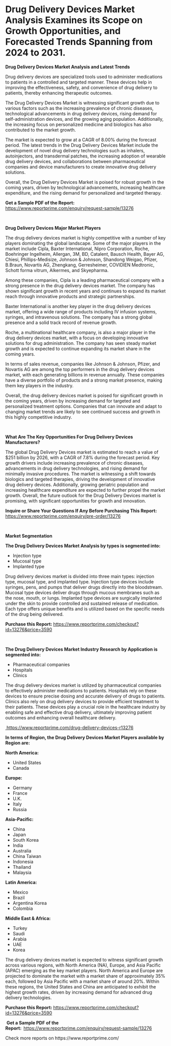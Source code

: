 <p><h1>Drug Delivery Devices Market Analysis Examines its Scope on Growth Opportunities, and Forecasted Trends Spanning from 2024 to 2031.</h1></p><p><strong>Drug Delivery Devices Market Analysis and Latest Trends</strong></p>
<p><p>Drug delivery devices are specialized tools used to administer medications to patients in a controlled and targeted manner. These devices help in improving the effectiveness, safety, and convenience of drug delivery to patients, thereby enhancing therapeutic outcomes.</p><p>The Drug Delivery Devices Market is witnessing significant growth due to various factors such as the increasing prevalence of chronic diseases, technological advancements in drug delivery devices, rising demand for self-administration devices, and the growing aging population. Additionally, the increasing focus on personalized medicine and biologics has also contributed to the market growth.</p><p>The market is expected to grow at a CAGR of 8.00% during the forecast period. The latest trends in the Drug Delivery Devices Market include the development of novel drug delivery technologies such as inhalers, autoinjectors, and transdermal patches, the increasing adoption of wearable drug delivery devices, and collaborations between pharmaceutical companies and device manufacturers to create innovative drug delivery solutions.</p><p>Overall, the Drug Delivery Devices Market is poised for robust growth in the coming years, driven by technological advancements, increasing healthcare expenditure, and the rising demand for personalized and targeted therapy.</p></p>
<p><strong>Get a Sample PDF of the Report:&nbsp;</strong> <a href="https://www.reportprime.com/enquiry/request-sample/13276">https://www.reportprime.com/enquiry/request-sample/13276</a></p>
<p>&nbsp;</p>
<p><strong>Drug Delivery Devices Major Market Players</strong></p>
<p><p>The drug delivery devices market is highly competitive with a number of key players dominating the global landscape. Some of the major players in the market include Cipla, Baxter International, Nipro Corporation, Roche, Boehringer Ingelheim, Allergan, 3M, BD, Catalent, Bausch Health, Bayer AG, Chiesi, Phillips-Medisize, Johnson & Johnson, Shandong Weigao, Pfizer, B.Braun, Novartis AG, Zhengkang, Gerresheimer, COVIDIEN Medtronic, Schott forma vitrum, Alkermes, and Skyepharma.</p><p>Among these companies, Cipla is a leading pharmaceutical company with a strong presence in the drug delivery devices market. The company has shown significant growth in recent years and continues to expand its market reach through innovative products and strategic partnerships. </p><p>Baxter International is another key player in the drug delivery devices market, offering a wide range of products including IV infusion systems, syringes, and intravenous solutions. The company has a strong global presence and a solid track record of revenue growth.</p><p>Roche, a multinational healthcare company, is also a major player in the drug delivery devices market, with a focus on developing innovative solutions for drug administration. The company has seen steady market growth and is expected to continue expanding its market share in the coming years.</p><p>In terms of sales revenue, companies like Johnson & Johnson, Pfizer, and Novartis AG are among the top performers in the drug delivery devices market, with each generating billions in revenue annually. These companies have a diverse portfolio of products and a strong market presence, making them key players in the industry.</p><p>Overall, the drug delivery devices market is poised for significant growth in the coming years, driven by increasing demand for targeted and personalized treatment options. Companies that can innovate and adapt to changing market trends are likely to see continued success and growth in this highly competitive industry.</p></p>
<p>&nbsp;</p>
<p><strong>What Are The Key Opportunities For Drug Delivery Devices Manufacturers?</strong></p>
<p><p>The global Drug Delivery Devices market is estimated to reach a value of $251 billion by 2026, with a CAGR of 7.8% during the forecast period. Key growth drivers include increasing prevalence of chronic diseases, advancements in drug delivery technologies, and rising demand for minimally invasive procedures. The market is witnessing a shift towards biologics and targeted therapies, driving the development of innovative drug delivery devices. Additionally, growing geriatric population and increasing healthcare expenditure are expected to further propel the market growth. Overall, the future outlook for the Drug Delivery Devices market is promising, with significant opportunities for growth and innovation.</p></p>
<p><strong>Inquire or Share Your Questions If Any Before Purchasing This Report:</strong> <a href="https://www.reportprime.com/enquiry/pre-order/13276">https://www.reportprime.com/enquiry/pre-order/13276</a></p>
<p>&nbsp;</p>
<p><strong>Market Segmentation</strong></p>
<p><strong>The Drug Delivery Devices Market Analysis by types is segmented into:</strong></p>
<p><ul><li>Injection type</li><li>Mucosal type</li><li>Implanted type</li></ul></p>
<p><p>Drug delivery devices market is divided into three main types: injection type, mucosal type, and implanted type. Injection type devices include syringes, pens, and pumps that deliver drugs directly into the bloodstream. Mucosal type devices deliver drugs through mucous membranes such as the nose, mouth, or lungs. Implanted type devices are surgically implanted under the skin to provide controlled and sustained release of medication. Each type offers unique benefits and is utilized based on the specific needs of the drug being delivered.</p></p>
<p><strong>Purchase this Report:&nbsp;</strong><a href="https://www.reportprime.com/checkout?id=13276&price=3590">https://www.reportprime.com/checkout?id=13276&price=3590</a></p>
<p>&nbsp;</p>
<p><strong>The Drug Delivery Devices Market Industry Research by Application is segmented into:</strong></p>
<p><ul><li>Pharmaceutical companies</li><li>Hospitals</li><li>Clinics</li></ul></p>
<p><p>The drug delivery devices market is utilized by pharmaceutical companies to effectively administer medications to patients. Hospitals rely on these devices to ensure precise dosing and accurate delivery of drugs to patients. Clinics also rely on drug delivery devices to provide efficient treatment to their patients. These devices play a crucial role in the healthcare industry by enabling safe and effective drug delivery, ultimately improving patient outcomes and enhancing overall healthcare delivery.</p></p>
<p><a href="https://www.reportprime.com/drug-delivery-devices-r13276">&nbsp;https://www.reportprime.com/drug-delivery-devices-r13276</a></p>
<p><strong>In terms of Region, the Drug Delivery Devices Market Players available by Region are:</strong></p>
<p>
    <p> <strong> North America: </strong>
        <ul>
            <li>United States</li>
            <li>Canada</li>
        </ul>
        </p> 
    <p> <strong> Europe: </strong>
        <ul>
            <li>Germany</li>
            <li>France</li>
            <li>U.K.</li>
            <li>Italy</li>
            <li>Russia</li>
        </ul>
        </p> 
    <p> <strong> Asia-Pacific: </strong>
        <ul>
            <li>China</li>
            <li>Japan</li>
            <li>South Korea</li>
            <li>India</li>
            <li>Australia</li>
            <li>China Taiwan</li>
            <li>Indonesia</li>
            <li>Thailand</li>
            <li>Malaysia</li>
        </ul>
        </p> 
    <p> <strong> Latin America: </strong>
        <ul>
            <li>Mexico</li>
            <li>Brazil</li>
            <li>Argentina Korea</li>
            <li>Colombia</li>
        </ul>
        </p> 
    <p> <strong> Middle East & Africa: </strong>
        <ul>
            <li>Turkey</li>
            <li>Saudi</li>
            <li>Arabia</li>
            <li>UAE</li>
            <li>Korea</li>
        </ul>
    </p>
    </p>
<p><p>The drug delivery devices market is expected to witness significant growth across various regions, with North America (NA), Europe, and Asia Pacific (APAC) emerging as the key market players. North America and Europe are projected to dominate the market with a market share of approximately 35% each, followed by Asia Pacific with a market share of around 20%. Within these regions, the United States and China are anticipated to exhibit the highest growth rates, driven by increasing demand for advanced drug delivery technologies.</p></p>
<p><strong>Purchase this Report: </strong><a href="https://www.reportprime.com/checkout?id=13276&price=3590">https://www.reportprime.com/checkout?id=13276&price=3590</a></p>
<p>&nbsp;<strong>Get a Sample PDF of the Report:&nbsp;&nbsp;</strong><a href="https://www.reportprime.com/enquiry/request-sample/13276">https://www.reportprime.com/enquiry/request-sample/13276</a></p>
<p><strong></strong></p>
<p>Check more reports on https://www.reportprime.com/</p>